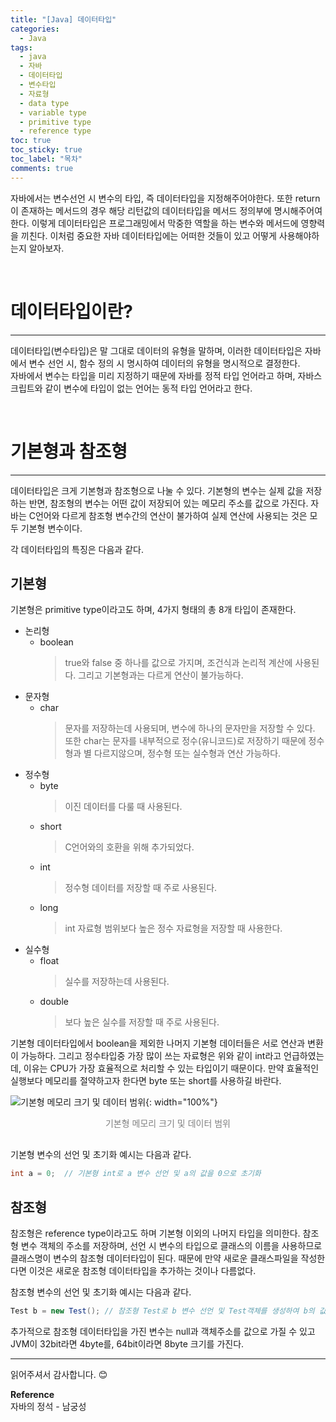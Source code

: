 ```yaml
---
title: "[Java] 데이터타입"
categories:
  - Java
tags:
  - java
  - 자바
  - 데이터타입
  - 변수타입
  - 자료형
  - data type
  - variable type
  - primitive type
  - reference type
toc: true
toc_sticky: true
toc_label: "목차"
comments: true
---
```


자바에서는 변수선언 시 변수의 타입, 즉 데이터타입을 지정해주어야한다. 또한 return이 존재하는 메서드의 경우 해당 리턴값의 데이터타입을 메서드 정의부에 명시해주어여한다.
이렇게 데이터타입은 프로그래밍에서 막중한 역할을 하는 변수와 메서드에 영향력을 끼친다. 이처럼 중요한 자바 데이터타입에는 어떠한 것들이 있고 어떻게 사용해야하는지 알아보자.

<br>

# 데이터타입이란?
---
데이터타입(변수타입)은 말 그대로 데이터의 유형을 말하며, 이러한 데이터타입은 자바에서 변수 선언 시, 함수 정의 시 명시하여 데이터의 유형을 명시적으로 결정한다.  
자바에서 변수는 타입을 미리 지정하기 때문에 자바를 정적 타입 언어라고 하며, 자바스크립트와 같이 변수에 타입이 없는 언어는 동적 타입 언어라고 한다.

<br>

# 기본형과 참조형
---
데이터타입은 크게 기본형과 참조형으로 나눌 수 있다. 기본형의 변수는 실제 값을 저장하는 반면, 참조형의 변수는 어떤 값이 저장되어 있는 메모리 주소를 값으로 가진다. 자바는 C언어와 다르게 참조형 변수간의 연산이 불가하여 실제 연산에 사용되는 것은 모두 기본형 변수이다.   

각 데이터타입의 특징은 다음과 같다.

## 기본형
기본형은 primitive type이라고도 하며, 4가지 형태의 총 8개 타입이 존재한다.

- 논리형
    - boolean
        >true와 false 중 하나를 값으로 가지며, 조건식과 논리적 계산에 사용된다. 그리고 기본형과는 다르게 연산이 불가능하다.
- 문자형
    - char
        >문자를 저장하는데 사용되며, 변수에 하나의 문자만을 저장할 수 있다. 또한 char는 문자를 내부적으로 정수(유니코드)로 저장하기 때문에 정수형과 별 다르지않으며, 정수형 또는 실수형과 연산 가능하다.
- 정수형
    - byte
        >이진 데이터를 다룰 때 사용된다.
    - short
        >C언어와의 호환을 위해 추가되었다.
    - int
        >정수형 데이터를 저장할 때 주로 사용된다.
    - long
        >int 자료형 범위보다 높은 정수 자료형을 저장할 때 사용한다.
- 실수형
    - float
        >실수를 저장하는데 사용된다.
    - double
        >보다 높은 실수를 저장할 때 주로 사용된다.

기본형 데이터타입에서 boolean을 제외한 나머지 기본형 데이터들은 서로 연산과 변환이 가능하다. 그리고 정수타입중 가장 많이 쓰는 자료형은 위와 같이 int라고 언급하였는데, 이유는 CPU가 가장 
효율적으로 처리할 수 있는 타입이기 때문이다. 만약 효율적인 실행보다 메모리를 절약하고자 한다면 byte 또는 short를 사용하길 바란다.

![기본형 메모리 크기 및 데이터 범위](/blog/assets/img/posts/20220726/primitive-type-info.png "기본형 메모리 크기 및 데이터 범위"){: width="100%"}
<div style="color: gray; text-align: center; margin-bottom: 30px;">기본형 메모리 크기 및 데이터 범위</div>

기본형 변수의 선언 및 초기화 예시는 다음과 같다.
```java
int a = 0;  // 기본형 int로 a 변수 선언 및 a의 값을 0으로 초기화
```

## 참조형
참조형은 reference type이라고도 하며 기본형 이외의 나머지 타입을 의미한다.
참조형 변수 객체의 주소를 저장하며, 선언 시 변수의 타입으로 클래스의 이름을 사용하므로 클래스명이 변수의 참조형 데이터타입이 된다. 때문에 만약 새로운 클래스파일을 작성한다면 이것은 새로운 참조형 데이터타입을 추가하는 것이나 다름없다.

참조형 변수의 선언 및 초기화 예시는 다음과 같다.
```java
Test b = new Test(); // 참조형 Test로 b 변수 선언 및 Test객체를 생성하여 b의 값을 생성객체 주소로 초기화
```

추가적으로 참조형 데이터타입을 가진 변수는 null과 객체주소를 값으로 가질 수 있고 JVM이 32bit라면 4byte를, 64bit이라면 8byte 크기를 가진다.

---

읽어주셔서 감사합니다. 😊

__Reference__  
자바의 정석 - 남궁성
